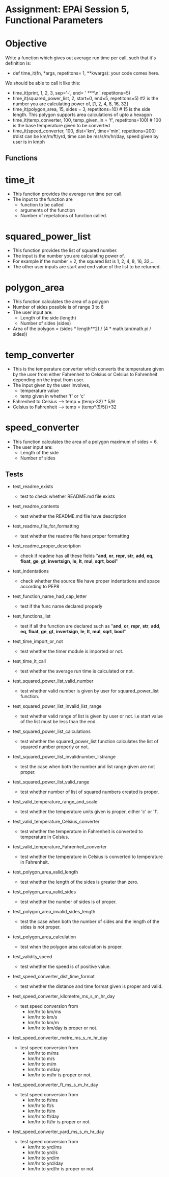 # Assignment: EPAi Session 5, Functional Parameters

# Objective

Write a function which gives out average run time per call, such that it's definition is:
- def time_it(fn, *args, repetitons= 1, **kwargs): your code comes here.

We should be able to call it like this:
- time_it(print, 1, 2, 3, sep='-', end= ' ***\n'. repetitons=5)
- time_it(squared_power_list, 2, start=0, end=5, repetitons=5) #2 is the number you are calculating power of, [1, 2, 4, 8, 16, 32]
- time_it(polygon_area, 15, sides = 3, repetitons=10) # 15 is the side length. This polygon supports area calculations of upto a hexagon
- time_it(temp_converter, 100, temp_given_in = 'f', repetitons=100) # 100 is the base temperature given to be converted
- time_it(speed_converter, 100, dist='km', time='min', repetitons=200) #dist can be km/m/ft/yrd, time can be ms/s/m/hr/day, speed given by user is in kmph

## Functions
# time_it
- This function provides the average run time per call.
- The input to the function are
  - function to be called
  - arguments of the function
  - Number of repetations of function called.

# squared_power_list
- This function provides the list of squared number.
- The input is the number you are calculating power of.
- For example if the number = 2, the squared list is 1, 2, 4, 8, 16, 32,...
- The other user inputs are start and end value of the list to be returned.

# polygon_area
- This function calculates the area of a polygon 
- Number of sides possible is of range 3 to 6
- The user input are:
   - Length of the side (length)
   - Number of sides (sides)
- Area of the polygon = (sides * length**2) / (4 * math.tan(math.pi / sides))

# temp_converter
- This is the temperature converter which converts the temperature given by the user from either Fahrenheit to Celsius or Celsius to Fahrenheit depending on the input from user.
- The input given by the user involves,
  - temperature value
  - temp given in whether 'f' or 'c'
- Fahrenheit to Celsius --> temp = (temp-32) * 5/9
- Celsius to Fahrenheit --> temp = (temp*(9/5))+32

# speed_converter
- This function calculates the area of a polygon maximum of sides = 6.
- The user input are:
   - Length of the side
   - Number of sides

## Tests

- test_readme_exists
	- test to check whether README.md file exists

- test_readme_contents
    - test whether the README.md file have description  
	
- test_readme_file_for_formatting
    - test whether the readme file have proper formatting 

- test_readme_proper_description
	- check if readme has all these fields "__and__,  __or__, __repr__, __str__, __add__, __eq__, __float__, __ge__, __gt__, __invertsign__, __le__, __lt__, __mul__, __sqrt__, __bool__"

- test_indentations
    - check whether the source file have proper indentations and space according to PEP8

- test_function_name_had_cap_letter
	- test if the func name declared properly
	
- test_functions_list
    - test if all the function are declared such as "__and__,  __or__, __repr__, __str__, __add__, __eq__, __float__, __ge__, __gt__, __invertsign__, __le__, __lt__, __mul__, __sqrt__, __bool__"
	
- test_time_import_or_not
    - test whether the timer module is imported or not.

- test_time_it_call
    - test whether the average run time is calculated or not.

- test_squared_power_list_valid_number
    - test whether valid number is given by user for squared_power_list function.
	
- test_squared_power_list_invalid_list_range
    - test whether valid range of list is given by user or not. i.e start value of the list must be less than the end.
	
- test_squared_power_list_calculations
    - test whether the squared_power_list function calculates the list of squared number properly or not.
	
- test_squared_power_list_invalidnumber_listrange
    - test the case when both the number and list range given are not proper.
	
- test_squared_power_list_valid_range
    - test whether number of list of squared numbers created is proper.

- test_valid_temperature_range_and_scale
    - test whether the temperature units given is proper, either 'c' or 'f'.
	
- test_valid_temperature_Celsius_converter
    - test whether the temperature in Fahrenheit is converted to temperature in Celsius.
	
- test_valid_temperature_Fahrenheit_converter
    - test whether the temperature in Celsius is converted to temperature in Fahrenheit.
	
- test_polygon_area_valid_length
    - test whether the length of the sides is greater than zero.
	
- test_polygon_area_valid_sides
    - test whether the number of sides is of proper.
	
- test_polygon_area_invalid_sides_length
    - test the case when both the number of sides and the length of the sides is not proper.
	
- test_polygon_area_calculation
    - test when the polygon area calculation is proper.
	
- test_validity_speed
    - test whether the speed is of positive value.
	
- test_speed_converter_dist_time_format
    - test whether the distance and time format given is proper and valid.
   
- test_speed_converter_kilometre_ms_s_m_hr_day
    - test speed conversion from 
	  - km/hr to km/ms 
	  - km/hr to km/s
	  - km/hr to km/m 
	  - km/hr to km/day is proper or not.
	  
- test_speed_converter_metre_ms_s_m_hr_day
    - test speed conversion from 
	  - km/hr to m/ms 
	  - km/hr to m/s
	  - km/hr to m/m 
	  - km/hr to m/day
      - km/hr to m/hr is proper or not.
	  
- test_speed_converter_ft_ms_s_m_hr_day
    - test speed conversion from 
	  - km/hr to ft/ms 
	  - km/hr to ft/s
	  - km/hr to ft/m 
	  - km/hr to ft/day 
	  - km/hr to ft/hr is proper or not.
	  
- test_speed_converter_yard_ms_s_m_hr_day
    - test speed conversion from 
	  - km/hr to yrd/ms 
	  - km/hr to yrd/s
	  - km/hr to yrd/m 
	  - km/hr to yrd/day 
	  - km/hr to yrd/hr is proper or not.
